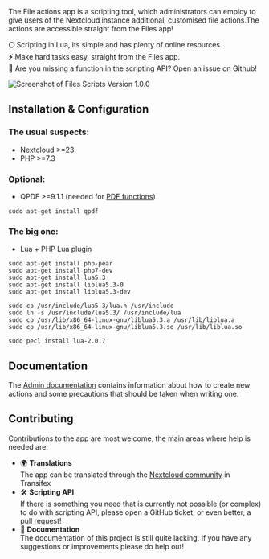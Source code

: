 The File actions app is a scripting tool, which administrators can employ to give users of the Nextcloud instance additional, customised file actions.The actions are accessible straight from the Files app!

**🌕** Scripting in Lua, its simple and has plenty of online resources.  
**⚡** Make hard tasks easy, straight from the Files app.   
**🙋** Are you missing a function in the scripting API? Open an issue on Github!

![Screenshot of Files Scripts Version 1.0.0](https://raw.githubusercontent.com/Raudius/files_scripts/master/screenshots/1.png)


## Installation & Configuration

### The usual suspects:
  * Nextcloud >=23
  * PHP >=7.3

### Optional:
  * QPDF >=9.1.1 (needed for [PDF functions](docs/Functions.md#Pdf))
```shell
sudo apt-get install qpdf
```

### The big one:
 * Lua + PHP Lua plugin
```shell
sudo apt-get install php-pear
sudo apt-get install php7-dev
sudo apt-get install lua5.3
sudo apt-get install liblua5.3-0
sudo apt-get install liblua5.3-dev

sudo cp /usr/include/lua5.3/lua.h /usr/include
sudo ln -s /usr/include/lua5.3/ /usr/include/lua
sudo cp /usr/lib/x86_64-linux-gnu/liblua5.3.a /usr/lib/liblua.a
sudo cp /usr/lib/x86_64-linux-gnu/liblua5.3.so /usr/lib/liblua.so

sudo pecl install lua-2.0.7
```

## Documentation

The [Admin documentation](docs/Admin.md) contains information about how to create new actions and some precautions that should be taken when writing one.


## Contributing

Contributions to the app are most welcome, the main areas where help is needed are:
  * 🌍 **Translations**  
The app can be translated through the [Nextcloud community](https://www.transifex.com/nextcloud/nextcloud/content/) in Transifex
  * 🛠 **Scripting API**  
If there is something you need that is currently not possible (or complex) to do with scripting API, please open a GitHub ticket, or even better, a pull request! 
  * 📃 **Documentation**  
The documentation of this project is still quite lacking. If you have any suggestions or improvements please do help out!
